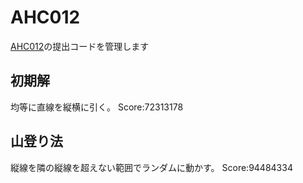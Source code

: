 # AHC012
[AHC012](https://atcoder.jp/contests/ahc012 "AHC012")の提出コードを管理します

## 初期解
均等に直線を縦横に引く。
Score:72313178

## 山登り法
縦線を隣の縦線を超えない範囲でランダムに動かす。
Score:94484334